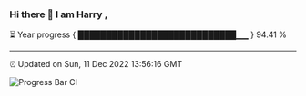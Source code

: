 ### Hi there 👋 I am Harry , 

⏳ Year progress { ████████████████████████████▁▁ } 94.41 %

---

⏰ Updated on Sun, 11 Dec 2022 13:56:16 GMT

![Progress Bar CI](https://github.com/duykhang68/duykhang68/workflows/Progress%20Bar%20CI/badge.svg)
